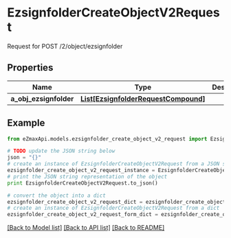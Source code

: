 # EzsignfolderCreateObjectV2Request

Request for POST /2/object/ezsignfolder

## Properties

Name | Type | Description | Notes
------------ | ------------- | ------------- | -------------
**a_obj_ezsignfolder** | [**List[EzsignfolderRequestCompound]**](EzsignfolderRequestCompound.md) |  | 

## Example

```python
from eZmaxApi.models.ezsignfolder_create_object_v2_request import EzsignfolderCreateObjectV2Request

# TODO update the JSON string below
json = "{}"
# create an instance of EzsignfolderCreateObjectV2Request from a JSON string
ezsignfolder_create_object_v2_request_instance = EzsignfolderCreateObjectV2Request.from_json(json)
# print the JSON string representation of the object
print EzsignfolderCreateObjectV2Request.to_json()

# convert the object into a dict
ezsignfolder_create_object_v2_request_dict = ezsignfolder_create_object_v2_request_instance.to_dict()
# create an instance of EzsignfolderCreateObjectV2Request from a dict
ezsignfolder_create_object_v2_request_form_dict = ezsignfolder_create_object_v2_request.from_dict(ezsignfolder_create_object_v2_request_dict)
```
[[Back to Model list]](../README.md#documentation-for-models) [[Back to API list]](../README.md#documentation-for-api-endpoints) [[Back to README]](../README.md)


